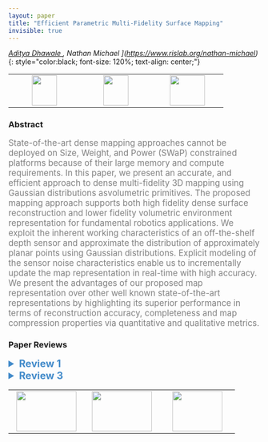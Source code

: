 ```yaml
---
layout: paper
title: "Efficient Parametric Multi-Fidelity Surface Mapping"
invisible: true
---
```

*[Aditya Dhawale ](https://adityadhawale.github.io/), Nathan Michael ](https://www.rislab.org/nathan-michael)*
{: style="color:black; font-size: 120%; text-align: center;"}

<table width="30%"> <tr>
<td style="width: 20%; text-align: center;"><a href="http://www.roboticsproceedings.org/rss16/p073.pdf"><img src="{{ site.baseurl }}/images/paper_link.png"
width = "50"  height = "60"/> </a> </td>

<td style="width: 20%; text-align: center;"><a href="https://adityadhawale.github.io/research/gfusion"><img src="{{ site.baseurl }}/images/website_link.png"
width = "50"  height = "60"/> </a> </td>

<td style="width: 20%; text-align: center;"><a href="nan"><img src="{{ site.baseurl }}/images/pheedloop_link.png"
width = "70"  height = "60"/> </a> </td>

</tr></table>

### Abstract
<html><p style="color:gray; font-size: 120%; text-align: justified;">
State-of-the-art dense mapping approaches cannot be deployed on Size, Weight, and Power (SWaP) constrained platforms because of their large memory and compute requirements. In this paper, we present an accurate, and efficient approach to dense multi-fidelity 3D mapping using Gaussian distributions asvolumetric primitives. The proposed mapping approach supports both high fidelity dense surface reconstruction and lower fidelity volumetric environment representation for fundamental robotics applications. We exploit the inherent working characteristics of an off-the-shelf depth sensor and approximate the distribution of approximately planar points using Gaussian distributions. Explicit modeling of the sensor noise characteristics enable us to incrementally update the map representation in real-time with high accuracy. We present the advantages of our proposed map representation over other well known state-of-the-art representations by highlighting its superior performance in terms of reconstruction accuracy, completeness and map compression properties via quantitative and qualitative metrics.
</p></html>

### Paper Reviews
<details><summary style="font-size:20px; color:#438BCA"><b> Review 1</b></summary>
<p style="color:gray; font-size: 120%; text-align: justified; white-space: pre-line">
# Efficient Parametric Multi-Fidelity Surface Mapping

The paper presents a mapping approach for RGBD sensors which achieves good quality reconstruction while being computationally efficient. The map is represented as a Gaussian mixture model (GMM) which is updated incrementally based on new depth images within a hierarchical scheme. This allows the approach to avoid heavy computations and provides frame-rate performance on a laptop CPU. The approach performs mapping assuming the poses of the sensor to be known. 

The interesting aspect of this work is that it provides a mapping method with a couple of user-defined parameters such that it can be adapted for different applications based on the computational resources and the memory available. For example, it would allow for planning/navigation purposes at lower quality maps or more precise reconstruction of the scene at the cost slightly higher computations. The authors also demonstrate this capability for room-sized maps using both simulated and real-world data. 

Here are some comments about the overall work and the different sections of the paper:

- The main contribution of the paper is that it combines ideas from different works such using the gaussian distributions for map representation as in NDT maps [1,17], projective association similar to KinectFusion/ElasticFusion [9,25] and a hierarchical scheme [21] to reduce computations. 
These ideas have been put together with the goal of achieving a comparable/better reconstruction quality for a smaller memory footprint as compared to other state-of-the-art mapping approaches.

- In addition to building upon these works, the new idea in this paper is to exploit the neighborhood information in the depth image to fit the Gaussian mixture model and avoid computationally expensive optimization procedures used in the previous works. 

- The paper seems to provide sufficient theoretical and implementation details to reproduce the work. In my opinion, the impact of the work can be enhanced by providing an implementation of the system so that it can be used both to compare against other mapping approaches, as well as build other applications on top. 

- Overall, the paper is well structured and clearly written. I appreciate the introduction section where the present work has been presented in the context of previous works and how they are related.

- The assumptions in terms of input data, modeling and performance are clearly spelled out in most sections of the paper. I would recommend adding a short table with the values of all the fixed parameters such as alpha_n, alpha_e, alpha_conf, Sigma_unc (min and max) and other parameters used in the approach. 

- The derivations, as well as the notation in the paper, seems consistent. Please add the relevant reference for equation 2 as this may not be trivial. Also add the reference for equation 3 (or the link to (eq 1?)) to explain how it can be derived.   

- The experiments back up the claims made in the paper in terms of accuracy and memory footprint as performance as compared to other state-of-the-art approaches. The accuracy measures look impressive particularly given the size of the maps. The approach shows better accuracy and a lower memory footprint as compared to Occupancy based Maps as well as NDT maps. It would be interesting to compare the accuracy against TSDF based methods (such as KinectFusion/ElasticFusion) as the GMM maps at least look visually messy than typical TSDF maps. This would also fill in a gap in terms of the types of maps used for comparison. You may make this additional experiment based on your space constraints. 

- In addition to the run-time analysis performed in Sec.V E, it would help to report the timing of different methods (yours, NDT, Occupancy base mapping) for the datasets at comparable resolution.

- Although it is not the main contribution, I appreciate the experiment showing the reconstructed allow for frame-to-model estimation.

Here are some minor comments/corrections:
- Sec II.B (end of page 3), it should be bxb pixel pathces instead of pxp.
- Fig 2: The correspondence between the explanation in the caption and the figure above is a bit confusing. It may help to explicitly label each part with a number.
- Sec II.D Line 13: \theta^{K} --> K should be k?
- Sec III.E Please provide a reference to the Bhattacharya measure for similarity.
- Fig 8 is too small to see the numbers.
- Sec. IV A: (Lines 3-5) The sentence construction is confusing. It would help to rephrase it.
- Table 2, 3: Please provide the thresholds used for computing precision and recall values for map accuracy.
- Sec IV.F: The accuracy for D1 is reported ad 0.0004m whereas in Fig 8. it is reported as 0.004 m. Please make them consistent.
- Just a comment on aesthetics, the text looks super cramped on page 1 and 2. Maybe go easy on the vspaces ;).

</p> </details>

<details><summary style="font-size:20px; color:#438BCA"><b> Review 3</b></summary>
<p style="color:gray; font-size: 120%; text-align: justified; white-space: pre-line">
The work seems to be an original contribution. The paper is technically sound (except for some minor issues).
Perhaps the paper could be more clear; some parts of the paper, like Section I, are a bit cryptic.
The paper compares the proposed approach with other methods in the state of the art and outperforms them in the provided scenarios and metrics. However, the evaluation suffers a bit from being limited to four datasets and lacking some plots comparing different metrics. An evaluation with more samples and variety of scenarios would be desirable.

Some more specific comments:
- In the listed contributions at the end of Section I. There seem to be some redundancy. It would be nice if the paper could condense them and/or point to which section corresponds to each listed contribution (likely, they are II.C.1, II.C.2 and II.E), to make them clear.
- In general, it is not clear what the text means by "fidelity" since it is never explicitly stated. And it is not accuracy, since often these two terms appear but not as synonyms. It appears that the fidelity is a synonym for "model complexity" and equivalent to the "level of detail" or "resolution" in computer graphics; however, this definition or clarification should be given by the authors.
- The introduction could be split... It is a rather long introduction that goes over many different types of representations used for 3D scene modeling. I think this part could be carved out in its own section on "Related work" or "Representations of 3D scenes".

Understanding the methodology:
- In general, the approach of using probabilistic filters to represent and refine depth in 3D reconstruction is similar to the idea of Bayesian "depth filters" in the ICRA 2014 papers by Pizzoli et al., SVO (Fast Semi-Direct Monocular Visual Odometry), and REMODE (Probabilistic, Monocular Dense Reconstruction in Real Time). However, the paper does not mention these works, and therefore does not compare to REMODE. I understand that the resulting systems are quite different, but the ideas for depth fusion may not be so much and worth a short discussion.
- Fig. 2 should be more explicit about what is theta_0, theta_t, in the four different plots. Why is there a sudden jump of color in the floor of the room in Fig. 2, from the left-most image to the one immediately on its right? It would also be better to set the same size for the chair, to better see how the 3D reconstruction groups in extension.
- What do the three colors used for the blocks in Fig. 3 represent? Knowing this would help better understand the system and its input/output.
- Because many figures are not referenced in the text and their captions contain explanations, some things are not clear just following the main text. For example, it is not clear that the poses are given.
- The image in the eye-catcher is never referenced; the right plot with the sample plots is not repeated in the experiments. So it makes one wonder how necessary it is.
- In Eq. (3) how is the condition of Sigma being positive semi-definite enforced, so that it is a valid covariance matrix?

Evaluation / Experiments:
- Evaluation metrics, such as precision and recall should be defined, as well, for completeness.
- What is the trade-off in accuracy vs. speed? Could the authors provide a plot for it?
- What is the trade-off in accuracy vs. completeness? This is a standard plot to asses 3D reconstruction algorithms. See, for example, Vogiatzis et al. Video-based, real-time multi-view stereo, CVIU 2011 or Pizzoli et al. REMODE ICRA 2014.
- It would be nice to have a trade-off plot that illustrates the multi-fidelity aspect of the proposed method. One axis is fidelity; the other axis could be amount of texture detail, accuracy, memory, etc.
- How many distributions are used in Fig. 10? I assume that the execution time is highly influenced by this parameter. What are the units of the vertical axis of this plot (Fig. 10)?
- How much is "sensor rates" at the end of Section IV.E? 50 Hz? 100Hz?
- Please include units as much as possible: alpha_e sometimes has units, sometimes not.  Same for alpha_len.  "b, the patch size is set to 8." [pixels?]

Other comments:
- Adopting units of cm to measure absolute error, rather than meters, seems more appropriate. It would also be useful to provide a relative measure, such as the error normalized by the scene size or depth with respect to the camera.
- Figures do not seem to be in the order that they are mentioned in the text.
- The orange shading and the small size of most plots do not help much visualize the reconstruction or the error (at least on printed paper). Insets with a zoom, as in Fig. 9 are somehow helpful. Other papers use color-coded error maps (i.e., plotting the differences with respect to the most accurate model).
- Section II: The first time that it is used: "Given an image I_0 of size..." should be "Given a *depth* image I_0 ..."  otherwise the type of information contained in I_0 is confusing.
- Section II: (the back-projection) can be viewed as a linear transformation --> I would rather say that it can be *approximated* by such a transformation.
- Section II: "at time t = t ..." looks like a tautology.
- Section II: redundunt --> redundant
- Is there a reference for the use of the acronym SWaP? I think it is not standard in computer vision; it may be more known in aerospace and military contexts.
- Some sentences are very long (multiple verbs) and therefore difficult to follow. Example: last sentence of Section IV.A.
- Some references do not have publication venue, e.g., [22]. Also in [22] gmm -> GMM. Check for other lowercase acronyms: slam, rgb-d.

Possible typos:
- The indices (subscripts, superscripts) in the variables of Sections II.B - II.C are not always consistent, which makes it a bit difficult to understand the details of the update rules of the GMM parameters. I suggest to review such indices.
- I think there is a missing term (x-mu)^T in the update of Sigma in Eq. (1); otherwise Sigma is just a vector, not a covariance matrix.
- Section II.C.1: I could not find an intuitive interpretation for the 99.97% confidence. Was it intended to be instead the usual 3-sigma rule: 99.7%? Note that the confidence rule of 99.7% probability corresponding to +-3 standard deviations is for a 1D Gaussian distribution. For higher dimensional distributions, such as the 2D projection (ellipse), the confidence rule changes (see "On the Mahalanobis distance classification criterion for multidimensional normal distributions", IEEE Trans. Signal Processing, 2013), and so 99.7% confidence corresponds to a Mahalanobis distance of 3.44 rather than 3. This number grows with the dimension.

</p> </details>

<table width="100%"><tr><td style="width: 30%; text-align: center;"><a href="{{ site.baseurl }}/program/papers/72"> <img src="{{ site.baseurl }}/images/previous_icon.png" width = "120"  height = "80"/> </a> </td>

<td style="width: 30%; text-align: center;"><a href="{{ site.baseurl }}/program/papers"> <img src="{{ site.baseurl }}/images/overview_icon.png" width = "120"  height = "80"/> </a> </td> 

<td style="width: 30%; text-align: center;"><a href="{{ site.baseurl }}/program/papers/74"> <img src="{{ site.baseurl }}/images/next_icon.png" width = "100"  height = "80"/> </a> </td> 

</tr></table>

